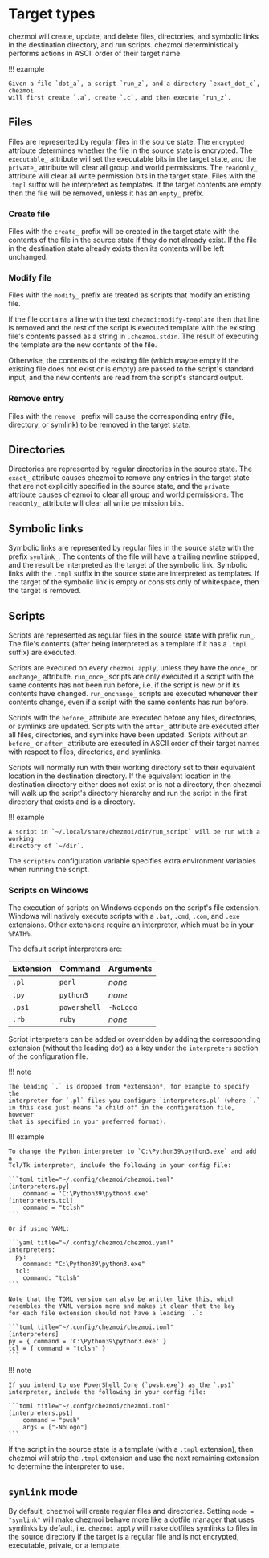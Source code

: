 # Target types

chezmoi will create, update, and delete files, directories, and symbolic links
in the destination directory, and run scripts. chezmoi deterministically
performs actions in ASCII order of their target name.

!!! example

    Given a file `dot_a`, a script `run_z`, and a directory `exact_dot_c`, chezmoi
    will first create `.a`, create `.c`, and then execute `run_z`.

## Files

Files are represented by regular files in the source state. The `encrypted_`
attribute determines whether the file in the source state is encrypted. The
`executable_` attribute will set the executable bits in the target state,
and the `private_` attribute will clear all group and world permissions. The
`readonly_` attribute will clear all write permission bits in the target state.
Files with the `.tmpl` suffix will be interpreted as templates. If the target
contents are empty then the file will be removed, unless it has an `empty_`
prefix.

### Create file

Files with the `create_` prefix will be created in the target state with the
contents of the file in the source state if they do not already exist. If the
file in the destination state already exists then its contents will be left
unchanged.

### Modify file

Files with the `modify_` prefix are treated as scripts that modify an existing
file.

If the file contains a line with the text `chezmoi:modify-template` then that
line is removed and the rest of the script is executed template with the
existing file's contents passed as a string in `.chezmoi.stdin`. The result of
executing the template are the new contents of the file.

Otherwise, the contents of the existing file (which maybe empty if the existing
file does not exist or is empty) are passed to the script's standard input, and
the new contents are read from the script's standard output.

### Remove entry

Files with the `remove_` prefix will cause the corresponding entry (file,
directory, or symlink) to be removed in the target state.

## Directories

Directories are represented by regular directories in the source state. The
`exact_` attribute causes chezmoi to remove any entries in the target state that
are not explicitly specified in the source state, and the `private_` attribute
causes chezmoi to clear all group and world permissions. The `readonly_`
attribute will clear all write permission bits.

## Symbolic links

Symbolic links are represented by regular files in the source state with the
prefix `symlink_`. The contents of the file will have a trailing newline
stripped, and the result be interpreted as the target of the symbolic link.
Symbolic links with the `.tmpl` suffix in the source state are interpreted as
templates. If the target of the symbolic link is empty or consists only of
whitespace, then the target is removed.

## Scripts

Scripts are represented as regular files in the source state with prefix `run_`.
The file's contents (after being interpreted as a template if it has a `.tmpl`
suffix) are executed.

Scripts are executed on every `chezmoi apply`, unless they have the `once_` or
`onchange_` attribute. `run_once_` scripts are only executed if a script with
the same contents has not been run before, i.e. if the script is new or if its
contents have changed. `run_onchange_` scripts are executed whenever their
contents change, even if a script with the same contents has run before.

Scripts with the `before_` attribute are executed before any files, directories,
or symlinks are updated. Scripts with the `after_` attribute are executed after
all files, directories, and symlinks have been updated. Scripts without an
`before_` or `after_` attribute are executed in ASCII order of their target
names with respect to files, directories, and symlinks.

Scripts will normally run with their working directory set to their equivalent
location in the destination directory. If the equivalent location in the
destination directory either does not exist or is not a directory, then chezmoi
will walk up the script's directory hierarchy and run the script in the first
directory that exists and is a directory.

!!! example

    A script in `~/.local/share/chezmoi/dir/run_script` will be run with a working
    directory of `~/dir`.

The `scriptEnv` configuration variable specifies extra environment variables
when running the script.

### Scripts on Windows

<!-- FIXME: some of the following needs to be moved to the how-to -->

The execution of scripts on Windows depends on the script's file extension.
Windows will natively execute scripts with a `.bat`, `.cmd`, `.com`, and `.exe`
extensions. Other extensions require an interpreter, which must be in your
`%PATH%`.

The default script interpreters are:

| Extension | Command      | Arguments |
| --------- | ------------ | --------- |
| `.pl`     | `perl`       | *none*    |
| `.py`     | `python3`    | *none*    |
| `.ps1`    | `powershell` | `-NoLogo` |
| `.rb`     | `ruby`       | *none*    |

Script interpreters can be added or overridden by adding the corresponding
extension (without the leading dot) as a key under the `interpreters`
section of the configuration file.

!!! note

    The leading `.` is dropped from *extension*, for example to specify the
    interpreter for `.pl` files you configure `interpreters.pl` (where `.`
    in this case just means "a child of" in the configuration file, however
    that is specified in your preferred format).

!!! example

    To change the Python interpreter to `C:\Python39\python3.exe` and add a
    Tcl/Tk interpreter, include the following in your config file:

    ```toml title="~/.config/chezmoi/chezmoi.toml"
    [interpreters.py]
        command = 'C:\Python39\python3.exe'
    [interpreters.tcl]
        command = "tclsh"
    ```
    
    Or if using YAML:

    ```yaml title="~/.config/chezmoi/chezmoi.yaml"
    interpreters:
      py:
        command: "C:\Python39\python3.exe"
      tcl:
        command: "tclsh"
    ```

    Note that the TOML version can also be written like this, which
    resembles the YAML version more and makes it clear that the key
    for each file extension should not have a leading `.`:

    ```toml title="~/.config/chezmoi/chezmoi.toml"
    [interpreters]
    py = { command = 'C:\Python39\python3.exe' }
    tcl = { command = "tclsh" }
    ```

!!! note

    If you intend to use PowerShell Core (`pwsh.exe`) as the `.ps1`
    interpreter, include the following in your config file:

    ```toml title="~/.confg/chezmoi/chezmoi.toml"
    [interpreters.ps1]
        command = "pwsh"
        args = ["-NoLogo"]
    ```

If the script in the source state is a template (with a `.tmpl` extension), then
chezmoi will strip the `.tmpl` extension and use the next remaining extension to
determine the interpreter to use.

## `symlink` mode

By default, chezmoi will create regular files and directories. Setting `mode =
"symlink"` will make chezmoi behave more like a dotfile manager that uses
symlinks by default, i.e. `chezmoi apply` will make dotfiles symlinks to files
in the source directory if the target is a regular file and is not
encrypted, executable, private, or a template.
